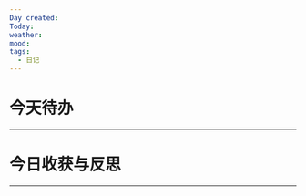 ```yaml
---
Day created: 
Today: 
weather: 
mood: 
tags:
  - 日记
---
```

# 今天待办







---


# 今日收获与反思











---
